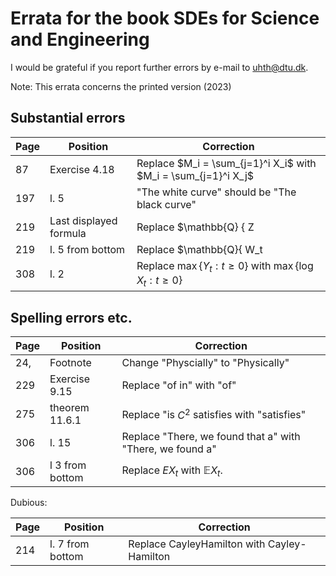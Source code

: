 # Errata for the book SDEs for Science and Engineering

I would be grateful if you report further errors by e-mail to [uhth@dtu.dk](mailto:uhth@dtu.dk).

Note: This errata concerns the printed version (2023)

## Substantial errors

|Page|Position|Correction|
|----|--------|----------|
| 87 | Exercise 4.18 | Replace $M_i = \sum_{j=1}^i X_i$  with $M_i = \sum_{j=1}^i X_j$|
| 197| l. 5 | "The white curve" should be "The black curve" |
| 219| Last displayed formula | Replace $\mathbb{Q} \{ Z | {\cal G}\} = \mathbb{E} \{ L_T Z| {\cal G} \}$ with $\mathbb{Q} \{ Z | {\cal G}\} = \mathbb{E} \{ L_T Z| {\cal G} \} / \mathbb{E} \{ L_T | {\cal G} \} $ |
| 219 | l. 5 from bottom | Replace $\mathbb{Q}\{ W_t | {\cal F}_s\} = \mathbb{E}\{ W_t L_t | {\cal F}_s\} $ with $\mathbb{Q}\{ W_t | {\cal F}_s\} = \mathbb{E}\{ W_t L_t | {\cal F}_s\} / L_s $ |
| 308 | l. 2 | Replace $\max\{Y_t: t \geq 0 \}$ with $\max\{\log X_t: t \geq 0 \}$ |

## Spelling errors etc.

|Page|Position|Correction|
|----|--------|----------|
|24, |Footnote | Change "Physcially" to "Physically"|
|229 | Exercise 9.15 | Replace "of in" with "of" |
|275 | theorem 11.6.1 | Replace "is $C^2$ satisfies with "satisfies" |
|306 | l. 15 | Replace "There, we found that a" with "There, we found a" |
|306 | l 3 from bottom | Replace $EX_t$ with ${\mathbb E}X_t$. |


Dubious: 

|Page|Position|Correction|
|----|--------|----------|
|214 | l. 7 from bottom | Replace CayleyHamilton with  Cayley-Hamilton |
